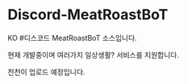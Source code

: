 # Discord-MeatRoastBoT
KO
#디스코드 MeatRoastBoT 소스입니다.

현재 개발중이며 여러가지 일상생활? 서비스를 지원합니다.

천천이 업로드 예정입니다.

